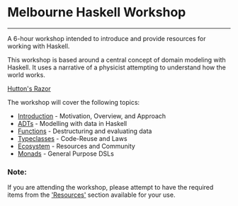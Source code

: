 Melbourne Haskell Workshop
==========================

<hr>

A 6-hour workshop intended to introduce and provide resources for working with Haskell.

This workshop is based around a central concept of domain modeling with Haskell.
It uses a narrative of a physicist attempting to understand how the world works.

[Hutton's Razor](http://stackoverflow.com/questions/17870864/where-is-huttons-razor-first-defined)

The workshop will cover the following topics:

* [Introduction](#introduction) - Motivation, Overview, and Approach
* [ADTs](#adts) - Modelling with data in Haskell
* [Functions](#functions) - Destructuring and evaluating data
* [Typeclasses](#typeclasses) - Code-Reuse and Laws
* [Ecosystem](#ecosystem) - Resources and Community
* [Monads](#monads) - General Purpose DSLs

### Note:

If you are attending the workshop, please attempt to have the required items
from the ['Resources'](#resources) section available for your use.
